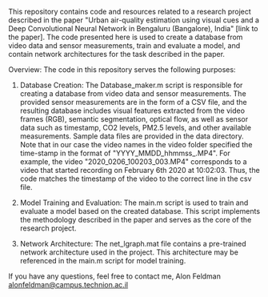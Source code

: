 This repository contains code and resources related to a research project described in the paper "Urban air-quality estimation using visual cues and a Deep Convolutional Neural Network in Bengaluru (Bangalore), India" [link to the paper]. The code presented here is used to create a database from video data and sensor measurements, train and evaluate a model, and contain network architectures for the task described in the paper.

Overview:
The code in this repository serves the following purposes:

1. Database Creation: The Database_maker.m script is responsible for creating a database from video data and sensor measurements. The provided sensor measurements are in the form of a CSV file, and the resulting database includes visual features extracted from the video frames (RGB), semantic segmentation, optical flow, as well as sensor data such as timestamp, CO2 levels, PM2.5 levels, and other available measurements. Sample data files are provided in the data directory. Note that in our case the video names in the video folder specified the time-stamp in the format of "YYYY_MMDD_hhmmss_.MP4". For example, the video "2020_0206_100203_003.MP4" corresponds to a video that started recording on February 6th 2020 at 10:02:03. Thus, the code matches the timestamp of the video to the correct line in the csv file.

2. Model Training and Evaluation: The main.m script is used to train and evaluate a model based on the created database. This script implements the methodology described in the paper and serves as the core of the research project.

3. Network Architecture: The net_lgraph.mat file contains a pre-trained network architecture used in the project. This architecture may be referenced in the main.m script for model training.

If you have any questions, feel free to contact me,
Alon Feldman
alonfeldman@campus.technion.ac.il

